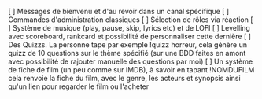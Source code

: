 [ ] Messages de bienvenu et d'au revoir dans un canal spécifique
[ ] Commandes d'administration classiques
[ ] Sélection de rôles via réaction
[ ] Système de musique (play, pause, skip, lyrics etc) et de LOFI
[ ] Levelling avec scoreboard, rankcard et possibilité de personnaliser cette dernière
[ ] Des Quizzs. La personne tape par exemple !quizz horreur, cela génère un quizz de 10 questions sur le thème spécifié (sur une BDD faites en amont avec possibilité de rajouter manuelle des questions par moi)
[ ] Un système de fiche de film (un peu comme sur IMDB), à savoir en tapant !NOMDUFILM cela renvoie la fiche du film, avec le genre, les acteurs et synopsis ainsi qu'un lien pour regarder le film ou l'acheter
